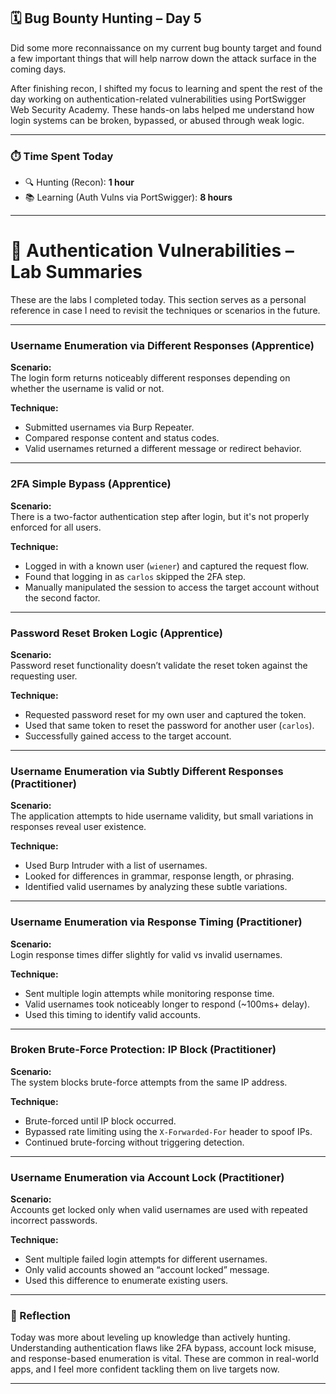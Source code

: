 ## 🗓️ Bug Bounty Hunting – Day 5

Did some more reconnaissance on my current bug bounty target and found a few important things that will help narrow down the attack surface in the coming days.

After finishing recon, I shifted my focus to learning and spent the rest of the day working on authentication-related vulnerabilities using PortSwigger Web Security Academy. These hands-on labs helped me understand how login systems can be broken, bypassed, or abused through weak logic.

---

### ⏱️ Time Spent Today

- 🔍 Hunting (Recon): **1 hour**
- 📚 Learning (Auth Vulns via PortSwigger): **8 hours**

---

# 🔐 Authentication Vulnerabilities – Lab Summaries

These are the labs I completed today. This section serves as a personal reference in case I need to revisit the techniques or scenarios in the future.

---

###  Username Enumeration via Different Responses (Apprentice)

**Scenario:**  
The login form returns noticeably different responses depending on whether the username is valid or not.

**Technique:**  
- Submitted usernames via Burp Repeater.
- Compared response content and status codes.
- Valid usernames returned a different message or redirect behavior.

---

###  2FA Simple Bypass (Apprentice)

**Scenario:**  
There is a two-factor authentication step after login, but it's not properly enforced for all users.

**Technique:**  
- Logged in with a known user (`wiener`) and captured the request flow.
- Found that logging in as `carlos` skipped the 2FA step.
- Manually manipulated the session to access the target account without the second factor.

---

###  Password Reset Broken Logic (Apprentice)

**Scenario:**  
Password reset functionality doesn’t validate the reset token against the requesting user.

**Technique:**  
- Requested password reset for my own user and captured the token.
- Used that same token to reset the password for another user (`carlos`).
- Successfully gained access to the target account.

---

###  Username Enumeration via Subtly Different Responses (Practitioner)

**Scenario:**  
The application attempts to hide username validity, but small variations in responses reveal user existence.

**Technique:**  
- Used Burp Intruder with a list of usernames.
- Looked for differences in grammar, response length, or phrasing.
- Identified valid usernames by analyzing these subtle variations.

---

###  Username Enumeration via Response Timing (Practitioner)

**Scenario:**  
Login response times differ slightly for valid vs invalid usernames.

**Technique:**  
- Sent multiple login attempts while monitoring response time.
- Valid usernames took noticeably longer to respond (~100ms+ delay).
- Used this timing to identify valid accounts.

---

###  Broken Brute-Force Protection: IP Block (Practitioner)

**Scenario:**  
The system blocks brute-force attempts from the same IP address.

**Technique:**  
- Brute-forced until IP block occurred.
- Bypassed rate limiting using the `X-Forwarded-For` header to spoof IPs.
- Continued brute-forcing without triggering detection.

---

###  Username Enumeration via Account Lock (Practitioner)

**Scenario:**  
Accounts get locked only when valid usernames are used with repeated incorrect passwords.

**Technique:**  
- Sent multiple failed login attempts for different usernames.
- Only valid accounts showed an “account locked” message.
- Used this difference to enumerate existing users.

---

### 🧠 Reflection

Today was more about leveling up knowledge than actively hunting. Understanding authentication flaws like 2FA bypass, account lock misuse, and response-based enumeration is vital. These are common in real-world apps, and I feel more confident tackling them on live targets now.

---
